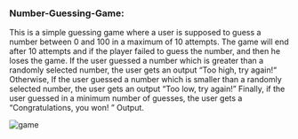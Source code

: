 ### Number-Guessing-Game:
 This is a simple guessing game where a user is supposed to guess a number between 0 and 100 in a maximum of 10 attempts.
 The game will end after 10 attempts and if the player failed to guess the number, and then he loses the game.
 If the user guessed a number which is greater than a randomly selected number, the user gets an output “Too high, try again!“
 Otherwise, If the user guessed a number which is smaller than a randomly selected number, the user gets an output “Too low, try again!”
 Finally, if the user guessed in a minimum number of guesses, the user gets a “Congratulations, you won! ” Output.

![game](https://user-images.githubusercontent.com/63597726/201593591-6c02891f-ae75-47a2-9644-c5d5841f3398.jpg)

